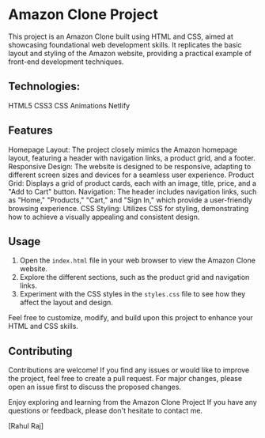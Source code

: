 # Amazon Clone Project

This project is an Amazon Clone built using HTML and CSS, aimed at showcasing foundational web development skills. It replicates the basic layout and styling of the Amazon website, providing a practical example of front-end development techniques.

## Technologies:
HTML5
CSS3
CSS Animations
Netlify
 
## Features

Homepage Layout: The project closely mimics the Amazon homepage layout, featuring a header with navigation links, a product grid, and a footer.
Responsive Design: The website is designed to be responsive, adapting to different screen sizes and devices for a seamless user experience.
Product Grid: Displays a grid of product cards, each with an image, title, price, and a "Add to Cart" button.
Navigation: The header includes navigation links, such as "Home," "Products," "Cart," and "Sign In," which provide a user-friendly browsing experience.
CSS Styling: Utilizes CSS for styling, demonstrating how to achieve a visually appealing and consistent design.

## Usage

1. Open the `index.html` file in your web browser to view the Amazon Clone website.
2. Explore the different sections, such as the product grid and navigation links.
3. Experiment with the CSS styles in the `styles.css` file to see how they affect the layout and design.

Feel free to customize, modify, and build upon this project to enhance your HTML and CSS skills.

## Contributing

Contributions are welcome! If you find any issues or would like to improve the project, feel free to create a pull request. For major changes, please open an issue first to discuss the proposed changes.

 
Enjoy exploring and learning from the Amazon Clone Project If you have any questions or feedback, please don't hesitate to contact me.

[Rahul Raj]
